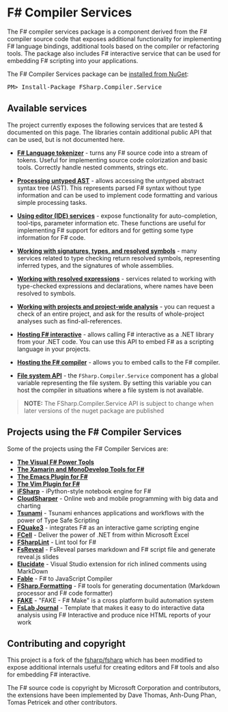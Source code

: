 F# Compiler Services
====================

The F# compiler services package is a component derived from the F# compiler source code that
exposes additional functionality for implementing F# language bindings, additional
tools based on the compiler or refactoring tools. The package also includes F#
interactive service that can be used for embedding F# scripting into your applications.

<div class="row">
  <div class="span1"></div>
  <div class="span6">
    <div class="well well-small" id="nuget">
      The F# Compiler Services package can be <a href="https://nuget.org/packages/FSharp.Compiler.Service">installed from NuGet</a>:
      <pre>PM> Install-Package FSharp.Compiler.Service</pre>
    </div>
  </div>
  <div class="span1"></div>
</div>

Available services
------------------

The project currently exposes the following services that are tested & documented on this page.
The libraries contain additional public API that can be used, but is not documented here.

* [**F# Language tokenizer**](tokenizer.html) - turns any F# source code into a stream of tokens.
  Useful for implementing source code colorization and basic tools. Correctly handle nested
  comments, strings etc.

* [**Processing untyped AST**](untypedtree.html) - allows accessing the untyped abstract syntax tree (AST).
  This represents parsed F# syntax without type information and can be used to implement code formatting
  and various simple processing tasks.

* [**Using editor (IDE) services**](editor.html) - expose functionality for auto-completion, tool-tips,
  parameter information etc. These functions are useful for implementing F# support for editors
  and for getting some type information for F# code.

* [**Working with signatures, types, and resolved symbols**](symbols.html) - many services related to type checking
  return resolved symbols, representing inferred types, and the signatures of whole assemblies.

* [**Working with resolved expressions**](typedtree.html) - services related to working with
  type-checked expressions and declarations, where names have been resolved to symbols.

* [**Working with projects and project-wide analysis**](project.html) - you can request a check of
  an entire project, and ask for the results of whole-project analyses such as find-all-references.

* [**Hosting F# interactive**](interactive.html) - allows calling F# interactive as a .NET library
  from your .NET code. You can use this API to embed F# as a scripting language in your projects.

* [**Hosting the F# compiler**](compiler.html) - allows you to embed calls to the F# compiler.

* [**File system API**](filesystem.html) - the `FSharp.Compiler.Service` component has a global variable
  representing the file system. By setting this variable you can host the compiler in situations where a file system
  is not available.

> **NOTE:** The FSharp.Compiler.Service API is subject to change when later versions of the nuget package are published

Projects using the F# Compiler Services
------------------

Some of the projects using the F# Compiler Services are:

* [**The Visual F# Power Tools**](https://fsprojects.github.io/VisualFSharpPowerTools/)
* [**The Xamarin and MonoDevelop Tools for F#**](https://github.com/mono/monodevelop/tree/master/main/external/fsharpbinding)
* [**The Emacs Plugin for F#**](https://github.com/fsharp/emacs-fsharp-mode)
* [**The Vim Plugin for F#**](https://github.com/fsharp/vim-fsharp)
* [**iFSharp**](https://github.com/BayardRock/IfSharp)  - iPython-style notebook engine for F#
* [**CloudSharper**](https://cloudsharper.com/) - Online web and mobile programming with big data and charting
* [**Tsunami**](http://tsunami.io) - Tsunami enhances applications and workflows with the power of Type Safe Scripting
* [**FQuake3**](https://github.com/TIHan/FQuake3/)  - integrates F# as an interactive game scripting engine
* [**FCell**](http://fcell.io) - Deliver the power of .NET from within Microsoft Excel
* [**FSharpLint**](https://fsprojects.github.io/FSharpLint/) - Lint tool for F#
* [**FsReveal**](https://fsprojects.github.io/FsReveal/) - FsReveal parses markdown and F# script file and generate reveal.js slides
* [**Elucidate**](https://github.com/rookboom/Elucidate) - Visual Studio extension for rich inlined comments using MarkDown
* [**Fable**](https://fable-compiler.github.io/) - F# to JavaScript Compiler
* [**FSharp.Formatting**](http://tpetricek.github.io/FSharp.Formatting/) - F# tools for generating documentation (Markdown processor and F# code formatter)
* [**FAKE**](https://fsharp.github.io/FAKE/) - "FAKE - F# Make" is a cross platform build automation system
* [**FsLab Journal**](https://visualstudiogallery.msdn.microsoft.com/45373b36-2a4c-4b6a-b427-93c7a8effddb) - Template that makes it easy to do interactive data analysis using F# Interactive and produce nice HTML reports of your work

Contributing and copyright
--------------------------

This project is a fork of the [fsharp/fsharp](https://github.com/fsharp/fsharp) which has been
modified to expose additional internals useful for creating editors and F# tools and also for
embedding F# interactive.

The F# source code is copyright by Microsoft Corporation and contributors, the extensions have been
implemented by Dave Thomas, Anh-Dung Phan, Tomas Petricek and other contributors.
